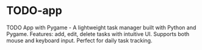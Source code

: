 # TODO-app
TODO App with Pygame - A lightweight task manager built with Python and Pygame. Features: add, edit, delete tasks with intuitive UI. Supports both mouse and keyboard input. Perfect for daily task tracking.
